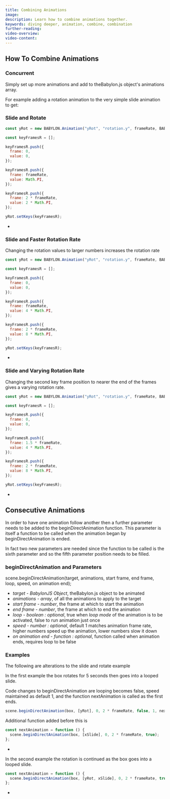 ```yaml
---
title: Combining Animations
image:
description: Learn how to combine animations together.
keywords: diving deeper, animation, combine, combination
further-reading:
video-overview:
video-content:
---
```


## How To Combine Animations

### Concurrent

Simply set up more animations and add to theBabylon.js object's animations array.

For example adding a rotation animation to the very simple slide animation to get:

<Playground id="#9WUJN#11" title="Simple Slide Animation" description="The simple slide animation example." image="/img/playgroundsAndNMEs/divingDeeperAnimationDesign1.jpg"/>

### Slide and Rotate

```javascript
const yRot = new BABYLON.Animation("yRot", "rotation.y", frameRate, BABYLON.Animation.ANIMATIONTYPE_FLOAT, BABYLON.Animation.ANIMATIONLOOPMODE_CYCLE);

const keyFramesR = [];

keyFramesR.push({
  frame: 0,
  value: 0,
});

keyFramesR.push({
  frame: frameRate,
  value: Math.PI,
});

keyFramesR.push({
  frame: 2 * frameRate,
  value: 2 * Math.PI,
});

yRot.setKeys(keyFramesR);
```

- <Playground id="#9WUJN#12" title="Slide and Rotate Animation" description="The simple slide animation with rotation introduced." image="/img/playgroundsAndNMEs/divingDeeperCombineAnimations1.jpg" isMain={true} category="Animation"/>

### Slide and Faster Rotation Rate

Changing the rotation values to larger numbers increases the rotation rate

```javascript
const yRot = new BABYLON.Animation("yRot", "rotation.y", frameRate, BABYLON.Animation.ANIMATIONTYPE_FLOAT, BABYLON.Animation.ANIMATIONLOOPMODE_CYCLE);

const keyFramesR = [];

keyFramesR.push({
  frame: 0,
  value: 0,
});

keyFramesR.push({
  frame: frameRate,
  value: 4 * Math.PI,
});

keyFramesR.push({
  frame: 2 * frameRate,
  value: 8 * Math.PI,
});

yRot.setKeys(keyFramesR);
```

- <Playground id="#9WUJN#13" title="Slide with Faster Rotation" description="The simple slide animation with faster rotation." image="/img/playgroundsAndNMEs/divingDeeperCombineAnimations1.jpg"/>

### Slide and Varying Rotation Rate

Changing the second key frame position to nearer the end of the frames gives a varying rotation rate.

```javascript
const yRot = new BABYLON.Animation("yRot", "rotation.y", frameRate, BABYLON.Animation.ANIMATIONTYPE_FLOAT, BABYLON.Animation.ANIMATIONLOOPMODE_CYCLE);

const keyFramesR = [];

keyFramesR.push({
  frame: 0,
  value: 0,
});

keyFramesR.push({
  frame: 1.5 * frameRate,
  value: 4 * Math.PI,
});

keyFramesR.push({
  frame: 2 * frameRate,
  value: 8 * Math.PI,
});

yRot.setKeys(keyFramesR);
```

- <Playground id="#9WUJN#14" title="Slide with Varying Rotation Rate" description="The simple slide animation with varying rotation rates." image="/img/playgroundsAndNMEs/divingDeeperCombineAnimations1.jpg"/>

## Consecutive Animations

In order to have one animation follow another then a further parameter needs to be added to the beginDirectAnimation function. This parameter is
itself a function to be called when the animation began by beginDirectAnimation is ended.

In fact two new parameters are needed since the function to be called is the sixth parameter and so the fifth parameter position needs to be filled.

### beginDirectAnimation and Parameters

scene.beginDirectAnimation(target, animations, start frame, end frame, loop, speed, on animation end);

- _target_ - _BabylonJS Object_, theBabylon.js object to be animated
- _animations_ - _array_, of all the animations to apply to the target
- _start frame_ - _number_, the frame at which to start the animation
- _end frame_ - _number_, the frame at which to end the animation
- _loop_ - _boolean : optional_, true when _loop mode_ of the animation is to be activated, false to run animation just once
- _speed_ - _number : optional_, default 1 matches animation frame rate, higher numbers speed up the animation, lower numbers slow it down
- _on animation end_ - _function : optional_, function called when animation ends, requires loop to be false

### Examples

The following are alterations to the slide and rotate example

In the first example the box rotates for 5 seconds then goes into a looped slide.

Code changes to beginDirectAnimation are looping becomes false, speed maintained as default 1, and the function nextAnimation is called as the first ends.

```javascript
scene.beginDirectAnimation(box, [yRot], 0, 2 * frameRate, false, 1, nextAnimation);
```

Additional function added before this is

```javascript
const nextAnimation = function () {
  scene.beginDirectAnimation(box, [xSlide], 0, 2 * frameRate, true);
};
```

- <Playground id="#9WUJN#15" title="Rotate Then Slide" description="The simple slide animation with rotation happening first, then sliding." image="/img/playgroundsAndNMEs/divingDeeperCombineAnimations2.jpg"/>

In the second example the rotation is continued as the box goes into a looped slide.

```javascript
const nextAnimation = function () {
  scene.beginDirectAnimation(box, [yRot, xSlide], 0, 2 * frameRate, true);
};
```

- <Playground id="#9WUJN#16" title="Rotate Then Rotate and Slide" description="The simple slide animation with rotation happening first, then rotation and sliding." image="/img/playgroundsAndNMEs/divingDeeperCombineAnimations2.jpg"/>
